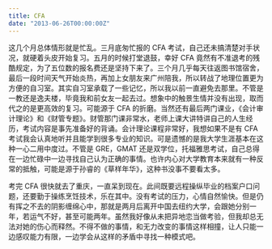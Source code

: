 ```yaml
---
title: CFA
date: "2013-06-26T00:00:00Z"
---
```


这几个月总体情形就是忙乱。三月底匆忙报的 CFA 考试，自己还未搞清楚对手状况，就硬着头皮开始复习。五月的时候打堂退鼓，幸好 CFA 竟然有不准退考的残酷规定，为了五位数的报名费还是坚持下来了。三个月几乎每天往返图书馆宿舍，最后一段时间天气开始炎热，再加上女朋友来广州陪我，所以转战了地理位置更为方便的自习室。其实自习室承载了一些记忆，所以我以前一直避免去那里。不管是一教还是逸夫楼，毕竟我和前女友一起去过。想象中的触景生情并没有出现，取而代之的是更高效的复习。可能源于 CFA 的折磨。当然还有最后两门课业，《会计审计理论》和《财管专题》。财管那门课非常水，老师上课大讲特讲自己的人生经历，考试内容是事先准备好的背诵。会计理论课程非常好，我想如果不是有 CFA 考试我会认真地听并且能学到很多专业的知识。可是遗憾的是我大学生涯基本在这种一心二用中度过。不管是 GRE，GMAT 还是双学位，托福雅思考试，自己总得在一边忙碌中一边寻找自己认为正确的事情。也许内心对大学教育本来就有一种反常的抵触，可能是源于孙睿的《草样年华》，这种书没事不要看太多。

考完 CFA 很快就去了重庆，一直呆到现在。此间既要远程操纵毕业的档案户口问题，还要勤于操练烹饪技术，乐在其中。没有考试的压力，心情自然愉快。但是仍有挥之不去的阴影缠绵心中，那就是两月后离开中国去纽约大学，会跟她分别一年，若运气不好，甚至可能两年。虽然我好像从未把异地恋当做考验，但我却总无法对她的伤心而释然。不得不做的事情，和无力改变的事情这样相撞，让人只能一边感叹能力有限，一边学会从这样的矛盾中寻找一种模式吧。
